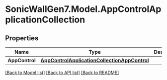 # SonicWallGen7.Model.AppControlApplicationCollection

## Properties

Name | Type | Description | Notes
------------ | ------------- | ------------- | -------------
**AppControl** | [**AppControlApplicationCollectionAppControl**](AppControlApplicationCollectionAppControl.md) |  | [optional] 

[[Back to Model list]](../README.md#documentation-for-models) [[Back to API list]](../README.md#documentation-for-api-endpoints) [[Back to README]](../README.md)


